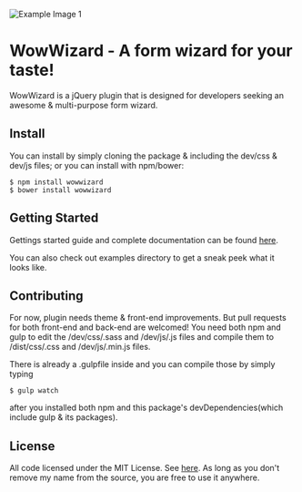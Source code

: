 ![Example Image 1](https://raw.github.com/yigitozkavci/wowwizard/master/img/example_1.png)
# WowWizard - A form wizard for your taste!
WowWizard is a jQuery plugin that is designed for developers seeking an awesome & multi-purpose form wizard.
## Install
You can install by simply cloning the package & including the dev/css & dev/js files; or you can install with npm/bower:
```
$ npm install wowwizard
$ bower install wowwizard
```
## Getting Started
Gettings started guide and complete documentation can be found [here](http://yigitozkavci.github.io/wowwizard/).

You can also check out examples directory to get a sneak peek what it looks like.
## Contributing
For now, plugin needs theme & front-end improvements. But pull requests for both front-end and back-end are welcomed!
You need both npm and gulp to edit the /dev/css/.sass and /dev/js/.js files and compile them to /dist/css/.css and /dev/js/.min.js files.

There is already a .gulpfile inside and you can compile those by simply typing
```
$ gulp watch
```
after you installed both npm and this package's devDependencies(which include gulp & its packages).
## License
All code licensed under the MIT License. See <a href="https://github.com/yigitozkavci/wowwizard/blob/master/LICENSE">here</a>. As long as you don't remove my name from the source, you are free to use it anywhere.
